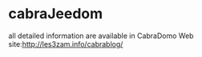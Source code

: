 # cabraJeedom
all detailed information are available in CabraDomo Web site:http://les3zam.info/cabrablog/
